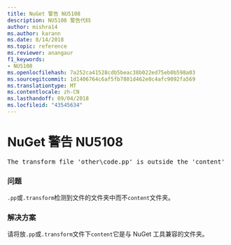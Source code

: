 ```yaml
---
title: NuGet 警告 NU5108
description: NU5108 警告代码
author: mishra14
ms.author: karann
ms.date: 8/14/2018
ms.topic: reference
ms.reviewer: anangaur
f1_keywords:
- NU5108
ms.openlocfilehash: 7a252ca41528cdb5beac38b022ed75eb0b598a03
ms.sourcegitcommit: 1d1406764c6af5fb7801d462e0c4afc9092fa569
ms.translationtype: MT
ms.contentlocale: zh-CN
ms.lasthandoff: 09/04/2018
ms.locfileid: "43545634"
---
```

# <a name="nuget-warning-nu5108"></a>NuGet 警告 NU5108
<pre>The transform file 'other\code.pp' is outside the 'content' folder and hence will not be transformed during installation of this package. Move it into the 'content' folder.</pre>

### <a name="issue"></a>问题

`.pp`或`.transform`检测到文件的文件夹中而不`content`文件夹。


### <a name="solution"></a>解决方案

请将放`.pp`或`.transform`文件下`content`它是与 NuGet 工具兼容的文件夹。

